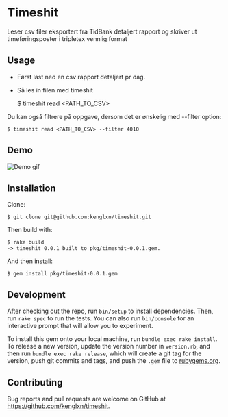 # Timeshit

Leser csv filer eksportert fra TidBank detaljert rapport og skriver ut timeføringsposter i tripletex vennlig format

## Usage

- Først last ned en csv rapport detaljert pr dag.
- Så les in filen med timeshit

    $ timeshit read <PATH_TO_CSV>

Du kan også filtrere på oppgave, dersom det er ønskelig med --filter option:

    $ timeshit read <PATH_TO_CSV> --filter 4010

## Demo

![Demo gif](https://github.com/kenglxn/timeshit/raw/master/demo.gif "Demo gif")

## Installation

Clone:

    $ git clone git@github.com:kenglxn/timeshit.git

Then build with:

    $ rake build
    -> timeshit 0.0.1 built to pkg/timeshit-0.0.1.gem.

And then install:

    $ gem install pkg/timeshit-0.0.1.gem



## Development

After checking out the repo, run `bin/setup` to install dependencies. Then, run `rake spec` to run the tests. You can also run `bin/console` for an interactive prompt that will allow you to experiment.

To install this gem onto your local machine, run `bundle exec rake install`. To release a new version, update the version number in `version.rb`, and then run `bundle exec rake release`, which will create a git tag for the version, push git commits and tags, and push the `.gem` file to [rubygems.org](https://rubygems.org).

## Contributing

Bug reports and pull requests are welcome on GitHub at https://github.com/kenglxn/timeshit.
